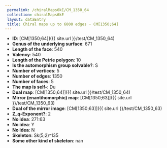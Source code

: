 ```yaml
--- 
 permalink: /chiralMaps6kE/CM_1350_64 
 collection: chiralMaps6kE
 layout: dataEntry
 title: Chiral maps up to 6000 edges - CM[1350;64]
---
```


- **ID**: [CM[1350;64]]({{ site.url }}/test/CM_1350_64)
- **Genus of the underlying surface**: 671
- **Length of the face**: 540
- **Valency**: 540
- **Length of the Petrie polygon**: 10
- **Is the automorphism group solvable?**: S
- **Number of vertices**: 5
- **Number of edges**: 1350
- **Number of faces**: 5
- **The map is self-**: Du
- **Dual map**: [CM[1350;64]]({{ site.url }}/test/CM_1350_64)
- **Mirror (enantihomorphic) map**: [CM[1350;63]]({{ site.url }}/test/CM_1350_63)
- **Dual of the mirror image**: [CM[1350;63]]({{ site.url }}/test/CM_1350_63)
- **Z_q-Exponent?**: 2
- **No idea**:  271:63
- **No idea**: Y
- **No idea**: N
- **Skeleton**: Sk(5;2)^135
- **Some other kind of skeleton**: nan
